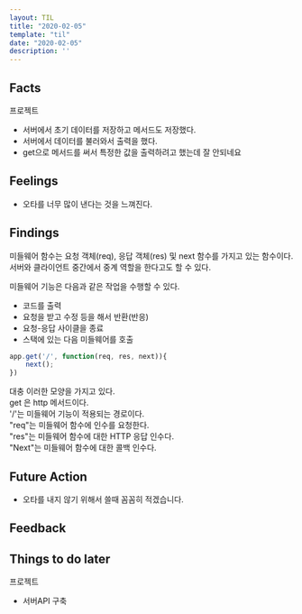 ```yaml
---
layout: TIL
title: "2020-02-05"
template: "til"
date: "2020-02-05"
description: ''
---
```


## Facts

프로젝트

- 서버에서 초기 데이터를 저장하고 메서드도 저장했다.  
- 서버에서 데이터를 불러와서 출력을 했다.  
- get으로 메서드를 써서 특정한 값을 출력하려고 했는데 잘 안되네요

## Feelings

- 오타를 너무 많이 낸다는 것을 느껴진다.

## Findings

미들웨어 함수는 요청 객체(req), 응답 객체(res) 및 next 함수를 가지고 있는 함수이다. 서버와 클라이언트 중간에서 중계 역할을 한다고도 할 수 있다.

미들웨어 기능은 다음과 같은 작업을 수행할 수 있다.

- 코드를 출력
- 요청을 받고 수정 등을 해서 반환(반응)
- 요청-응답 사이클을 종료
- 스택에 있는 다음 미들웨어를 호출

```javascript
app.get('/', function(req, res, next)){
    next();
})
```

대충 이러한 모양을 가지고 있다.  
get 은 http 메서드이다.  
'/'는 미들웨어 기능이 적용되는 경로이다.  
&quot;req&quot;는 미들웨어 함수에 인수를 요청한다.  
&quot;res&quot;는 미들웨어 함수에 대한 HTTP 응답 인수다.  
&quot;Next&quot;는 미들웨어 함수에 대한 콜백 인수다. 

## Future Action

- 오타를 내지 않기 위해서 쓸때 꼼꼼히 적겠습니다.

## Feedback

## Things to do later

프로젝트

- 서버API 구축
